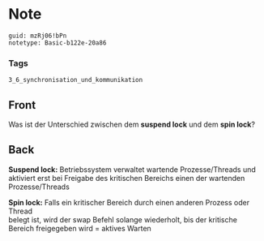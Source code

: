 # Note
```
guid: mzRj06!bPn
notetype: Basic-b122e-20a86
```

### Tags
```
3_6_synchronisation_und_kommunikation
```

## Front
Was ist der Unterschied zwischen dem <b>suspend lock</b> und dem
<b>spin lock</b>?

## Back
<b>Suspend lock:</b> Betriebssystem verwaltet wartende
Prozesse/Threads und aktiviert erst bei Freigabe des kritischen
Bereichs einen der wartenden Prozesse/Threads
<div>
  <b>Spin lock:</b> Falls ein kritischer Bereich durch einen
  anderen Prozess oder Thread
</div>belegt ist, wird der swap Befehl solange wiederholt, bis der
kritische Bereich freigegeben wird = aktives Warten
